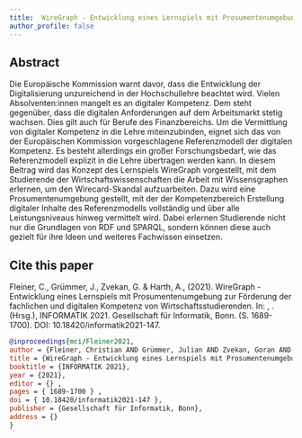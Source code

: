 ```yaml
---
title:  WireGraph - Entwicklung eines Lernspiels mit Prosumentenumgebung zur Förderung der fachlichen und digitalen Kompetenz von Wirtschaftsstudierenden
author_profile: false
---
```

## Abstract

Die Europäische Kommission warnt davor, dass die Entwicklung der Digitalisierung unzureichend in der Hochschullehre beachtet wird. Vielen Absolventen:innen mangelt es an digitaler Kompetenz. Dem steht gegenüber, dass die digitalen Anforderungen auf dem Arbeitsmarkt stetig wachsen. Dies gilt auch für Berufe des Finanzbereichs. Um die Vermittlung von digitaler Kompetenz in die Lehre miteinzubinden, eignet sich das von der Europäischen Kommission vorgeschlagene Referenzmodell der digitalen Kompetenz. Es besteht allerdings ein großer Forschungsbedarf, wie das Referenzmodell explizit in die Lehre übertragen werden kann. In diesem Beitrag wird das Konzept des Lernspiels WireGraph vorgestellt, mit dem Studierende der Wirtschaftswissenschaften die Arbeit mit Wissensgraphen erlernen, um den Wirecard-Skandal aufzuarbeiten. Dazu wird eine Prosumentenumgebung gestellt, mit der der Kompetenzbereich Erstellung digitaler Inhalte des Referenzmodells vollständig und über alle Leistungsniveaus hinweg vermittelt wird. Dabei erlernen Studierende nicht nur die Grundlagen von RDF und SPARQL, sondern können diese auch gezielt für ihre Ideen und weiteres Fachwissen einsetzen.

## Cite this paper

Fleiner, C., Grümmer, J., Zvekan, G. & Harth, A., (2021). WireGraph - Entwicklung eines Lernspiels mit Prosumentenumgebung zur Förderung der fachlichen und digitalen Kompetenz von Wirtschaftsstudierenden. In: , . (Hrsg.), INFORMATIK 2021. Gesellschaft für Informatik, Bonn. (S. 1689-1700). DOI: 10.18420/informatik2021-147.

```bibtex
@inproceedings{mci/Fleiner2021,
author = {Fleiner, Christian AND Grümmer, Julian AND Zvekan, Goran AND Harth, Andreas},
title = {WireGraph - Entwicklung eines Lernspiels mit Prosumentenumgebung zur Förderung der fachlichen und digitalen Kompetenz von Wirtschaftsstudierenden},
booktitle = {INFORMATIK 2021},
year = {2021},
editor = {} ,
pages = { 1689-1700 } ,
doi = { 10.18420/informatik2021-147 },
publisher = {Gesellschaft für Informatik, Bonn},
address = {}
}
```